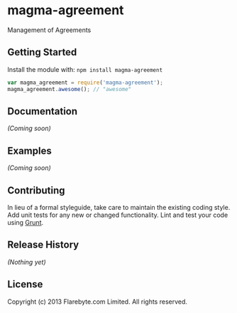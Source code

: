# magma-agreement

Management of Agreements

## Getting Started
Install the module with: `npm install magma-agreement`

```javascript
var magma_agreement = require('magma-agreement');
magma_agreement.awesome(); // "awesome"
```

## Documentation
_(Coming soon)_

## Examples
_(Coming soon)_

## Contributing
In lieu of a formal styleguide, take care to maintain the existing coding style. Add unit tests for any new or changed functionality. Lint and test your code using [Grunt](http://gruntjs.com/).

## Release History
_(Nothing yet)_

## License
Copyright (c) 2013 Flarebyte.com Limited.
All rights reserved.
